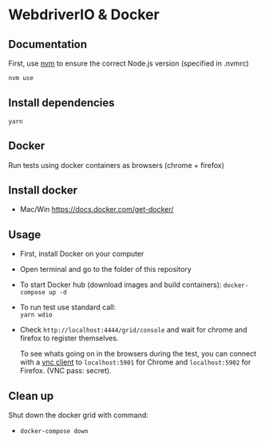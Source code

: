# WebdriverIO & Docker

## Documentation

First, use [nvm](https://github.com/nvm-sh/nvm) to ensure the correct Node.js version (specified in .nvmrc)

```bash
nvm use
```
Install dependencies
--------------------

`yarn`

## Docker
Run tests using docker containers as browsers (chrome + firefox)

Install docker
--------------
- Mac/Win https://docs.docker.com/get-docker/

Usage
-----
  - First, install Docker on your computer
  - Open terminal and go to the folder of this repository
  - To start Docker hub (download images and build containers):
        `docker-compose up -d`
  - To run test use standard call:  
        `yarn wdio`
  - Check `http://localhost:4444/grid/console` and wait for chrome and firefox to register themselves.

     To see whats going on in the browsers during the test, you can connect
     with a [vnc client](https://www.realvnc.com/en/connect/download/viewer/)
     to `localhost:5901` for Chrome and `localhost:5902` for Firefox. (VNC pass: secret).

Clean up
--------
Shut down the docker grid with command:
  - `docker-compose down`

